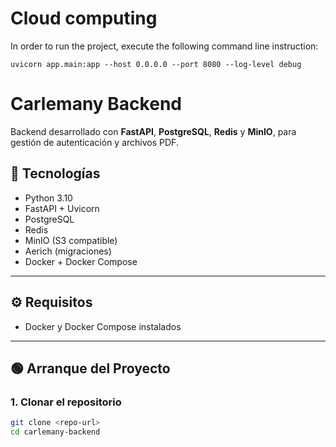 # Cloud computing
In order to run the project, execute the following command line instruction:

```
uvicorn app.main:app --host 0.0.0.0 --port 8080 --log-level debug
```
# Carlemany Backend

Backend desarrollado con **FastAPI**, **PostgreSQL**, **Redis** y **MinIO**, para gestión de autenticación y archivos PDF.

## 🚀 Tecnologías

- Python 3.10
- FastAPI + Uvicorn
- PostgreSQL
- Redis
- MinIO (S3 compatible)
- Aerich (migraciones)
- Docker + Docker Compose

---

## ⚙️ Requisitos

- Docker y Docker Compose instalados

---

## 🟢 Arranque del Proyecto

### 1. Clonar el repositorio

```bash
git clone <repo-url>
cd carlemany-backend

